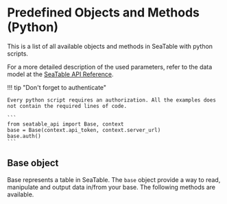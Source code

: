 # Predefined Objects and Methods (Python)

This is a list of all available objects and methods in SeaTable with python scripts.

For a more detailed description of the used parameters, refer to the data model at the [SeaTable API Reference](https://api.seatable.io/reference/models).

!!! tip "Don't forget to authenticate"

    Every python script requires an authorization. All the examples does not contain the required lines of code.

    ```
    from seatable_api import Base, context
    base = Base(context.api_token, context.server_url)
    base.auth()
    ```

## Base object

Base represents a table in SeaTable. The `base` object provide a way to read, manipulate and output data in/from your base. The following methods are available.
